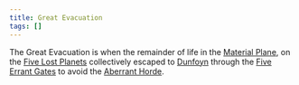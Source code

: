 ```yaml
---
title: Great Evacuation
tags: []
---
```

The Great Evacuation is when the remainder of life in the [Material Plane](../../../place/plane/prime/material.md), on the [Five Lost Planets](../../../place/planet/5-lost-planets.md) collectively escaped to [Dunfoyn](../../../place/planet/ordon/dunfoyn.md) through the [Five Errant Gates](../../../item/magic/5-errant-gates.md) to avoid the [Aberrant Horde](../../../creature/species/aberration/index.md).
